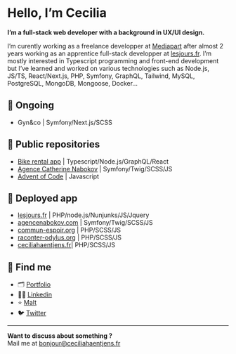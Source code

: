 # Hello, I’m Cecilia

**I’m a full-stack web developer with a background in UX/UI design.**

I’m curently working as a freelance developper at [Mediapart](https://www.mediapart.fr/) after almost 2 years working as an apprentice full-stack developper at [lesjours.fr](https://lesjours.fr). I’m mostly interested in Typescript programming and front-end development but I’ve learned and worked on various technologies such as Node.js, JS/TS, React/Next.js, PHP, Symfony, GraphQL, Tailwind, MySQL, PostgreSQL, MongoDB, Mongoose, Docker…

## 🔨 Ongoing

- Gyn&co | Symfony/Next.js/SCSS

## 🎈 Public repositories

- [Bike rental app](https://github.com/ceciliahaentjens/bike-rental) | Typescript/Node.js/GraphQL/React
- [Agence Catherine Nabokov](https://github.com/ceciliahaentjens/agence-nabokov) | Symfony/Twig/SCSS/JS
- [Advent of Code](https://github.com/ceciliahaentjens/advent-of-code) | Javascript

## 🚀 Deployed app

- [lesjours.fr](https://lesjours.fr) | PHP/node.js/Nunjunks/JS/Jquery
- [agencenabokov.com](https://agencenabokov.com/) | Symfony/Twig/SCSS/JS
- [commun-espoir.org](http://commun-espoir.org/) | PHP/SCSS/JS
- [raconter-odylus.org](https://raconter-odylus.org/) | PHP/SCSS/JS
- [ceciliahaentjens.fr](https://ceciliahentjens.fr/)| PHP/SCSS/JS

## 💌 Find me

- 🗂 [Portfolio](https://ceciliahaentjens.fr)
- 👩‍💻 [Linkedin](https://www.linkedin.com/in/cecilia-haentjens)
- ⭐️ [Malt](https://www.malt.fr/profile/ceciliahaentjens)
- 🐦 [Twitter](https://twitter.com/ceciliahntjens)

---

**Want to discuss about something ?**<br>
Mail me at [bonjour@ceciliahaentjens.fr](mailto:bonjour@ceciliahaentjens.fr)

